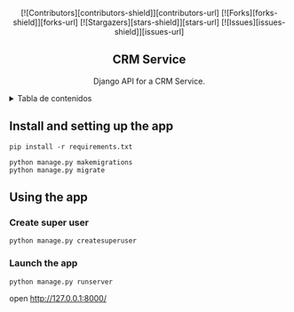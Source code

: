 <a name="readme-top"></a>

<div align="center">

[![Contributors][contributors-shield]][contributors-url]
[![Forks][forks-shield]][forks-url]
[![Stargazers][stars-shield]][stars-url]
[![Issues][issues-shield]][issues-url]

## CRM Service
Django API for a CRM Service.

</div>

<details>
<summary>Tabla de contenidos</summary>

- [Install and setting up the app](#Install-and-setting-up-the-app)
- [Using the app](#Using-the-app)
  - [Create super user](#Create-super-user)
  - [Launch the app](#Launch-the-app)

</details>

## Install and setting up the app
```shell
pip install -r requirements.txt
```

```shell
python manage.py makemigrations
python manage.py migrate
```

## Using the app
### Create super user
```shell
python manage.py createsuperuser
```

### Launch the app
```shell
python manage.py runserver
```
open http://127.0.0.1:8000/
